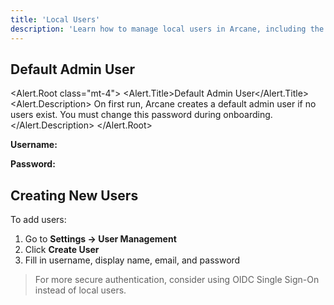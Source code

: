 ```yaml
---
title: 'Local Users'
description: 'Learn how to manage local users in Arcane, including the default admin user and creating new users.'
---
```


<script lang="ts">
import * as Alert from '$lib/components/ui/alert/index.js';
import { Snippet } from '$lib/components/ui/snippet/index.js';
import InfoIcon from '@lucide/svelte/icons/info';
import { Link } from '$lib/components/ui/link/index.js';
</script>

## Default Admin User

<Alert.Root class="mt-4">
<InfoIcon class="size-4" />
<Alert.Title>Default Admin User</Alert.Title>
<Alert.Description>
On first run, Arcane creates a default admin user if no users exist. You must change this password during onboarding.
</Alert.Description>
</Alert.Root>

**Username:**
<Snippet text="arcane" class="mt-2 max-w-[300px]" />

**Password:**
<Snippet text="arcane-admin" class="mt-2 max-w-[300px]" />

## Creating New Users

To add users:

1. Go to **Settings → User Management**
2. Click **Create User**
3. Fill in username, display name, email, and password

> For more secure authentication, consider using <Link href='/docs/users/sso'>OIDC Single Sign-On</Link> instead of local users.
